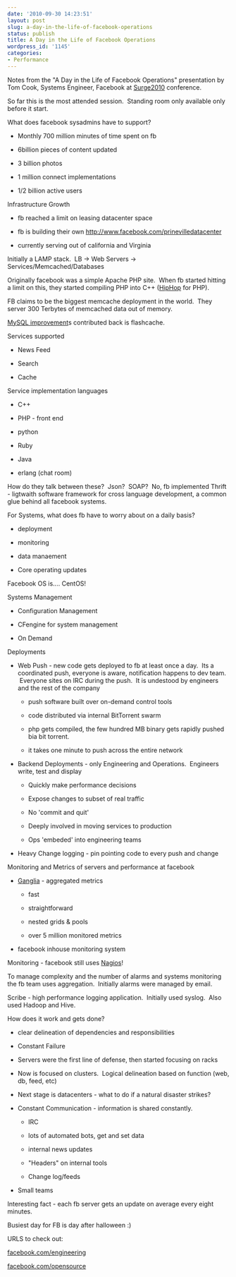 ```yaml
---
date: '2010-09-30 14:23:51'
layout: post
slug: a-day-in-the-life-of-facebook-operations
status: publish
title: A Day in the Life of Facebook Operations
wordpress_id: '1145'
categories:
- Performance
---
```


Notes from the "A Day in the Life of Facebook Operations" presentation by Tom Cook, Systems Engineer, Facebook at [Surge2010](http://omniti.com/surge/2010) conference.

So far this is the most attended session.  Standing room only available only before it start.

What does facebook sysadmins have to support?



	
  * Monthly 700 million minutes of time spent on fb

	
  * 6billion pieces of content updated

	
  * 3 billion photos

	
  * 1 million connect implementations

	
  * 1/2 billion active users


Infrastructure Growth

	
  * fb reached a limit on leasing datacenter space

	
  * fb is building their own http://www.facebook.com/prinevilledatacenter

	
  * currently serving out of california and Virginia


Initially a LAMP stack.  LB -> Web Servers -> Services/Memcached/Databases

Originally facebook was a simple Apache PHP site.  When fb started hitting a limit on this, they started compiling PHP into C++ ([HipHop](http://developers.facebook.com/blog/post/358) for PHP).

FB claims to be the biggest memcache deployment in the world.  They server 300 Terbytes of memcached data out of memory.

[MySQL improvement](http://www.facebook.com/MySQLatFacebook)s contributed back is flashcache.

Services supported



	
  * News Feed

	
  * Search

	
  * Cache


Service implementation languages

	
  * C++

	
  * PHP - front end

	
  * python

	
  * Ruby

	
  * Java

	
  * erlang (chat room)


How do they talk between these?  Json?  SOAP?  No, fb implemented Thrift - ligtwaith software framework for cross language development, a common glue behind all facebook systems.

For Systems, what does fb have to worry about on a daily basis?

	
  * deployment

	
  * monitoring

	
  * data manaement

	
  * Core operating updates


Facebook OS is.... CentOS!

Systems Management

	
  * Configuration Management

	
  * CFengine for system management

	
  * On Demand


Deployments

	
  * Web Push - new code gets deployed to fb at least once a day.  Its a coordinated push, everyone is aware, notification happens to dev team.  Everyone sites on IRC during the push.  It is undestood by engineers and the rest of the company

	
    * push software built over on-demand control tools

	
    * code distributed via internal BitTorrent swarm

	
    * php gets compiled, the few hundred MB binary gets rapidly pushed bia bit torrent.

	
    * it takes one minute to push across the entire network




	
  * Backend Deployments - only Engineering and Operations.  Engineers write, test and display

	
    * Quickly make performance decisions

	
    * Expose changes to subset of real traffic

	
    * No 'commit and quit'

	
    * Deeply involved in moving services to production

	
    * Ops 'embeded' into engineering teams




	
  * Heavy Change logging - pin pointing code to every push and change


Monitoring and Metrics of servers and performance at facebook

	
  * [Ganglia](http://ganglia.sourceforge.net/) - aggregated metrics

	
    * fast

	
    * straightforward

	
    * nested grids & pools

	
    * over 5 million monitored metrics




	
  * facebook inhouse monitoring system


Monitoring - facebook still uses [Nagios](http://www.nagios.org/)!

To manage complexity and the number of alarms and systems monitoring the fb team uses aggregation.  Initially alarms were managed by email.

Scribe - high performance logging application.  Initially used syslog.  Also used Hadoop and Hive.

How does it work and gets done?



	
  * clear delineation of dependencies and responsibilities

	
  * Constant Failure

	
  * Servers were the first line of defense, then started focusing on racks

	
  * Now is focused on clusters.  Logical delineation based on function (web, db, feed, etc)

	
  * Next stage is datacenters - what to do if a natural disaster strikes?

	
  * Constant Communication - information is shared constantly.

	
    * IRC

	
    * lots of automated bots, get and set data

	
    * internal news updates

	
    * "Headers" on internal tools

	
    * Change log/feeds




	
  * Small teams


Interesting fact - each fb server gets an update on average every eight minutes.

Busiest day for FB is day after halloween :)

URLS to check out:

[facebook.com/engineering](http://www.facebook.com/Engineering)

[facebook.com/opensource](http://developers.facebook.com/opensource/)
